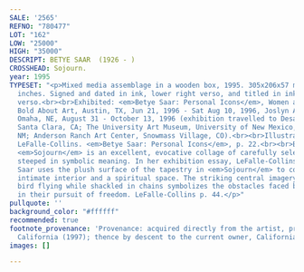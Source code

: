 ```yaml
---
SALE: '2565'
REFNO: "780477"
LOT: "162"
LOW: "25000"
HIGH: "35000"
DESCRIPT: BETYE SAAR  (1926 - )
CROSSHEAD: Sojourn.
year: 1995
TYPESET: "<p>Mixed media assemblage in a wooden box, 1995. 305x206x57 mm; 12x8 ⅛x2¼
  inches. Signed and dated in ink, lower right verso, and titled in ink, lower left
  verso.<br><br>Exhibited: <em>Betye Saar: Personal Icons</em>, Women and Their Work:
  Bold About Art, Austin, TX, Jun 21, 1996 - Sat Aug 10, 1996, Joslyn Art Museum,
  Omaha, NE, August 31 - October 13, 1996 (exhibition travelled to Desaisset Museum,
  Santa Clara, CA; The University Art Museum, University of New Mexico, Albuquerque,
  NM; Anderson Ranch Art Center, Snowmass Village, CO).<br><br>Illustrated: Lizzetta
  LeFalle-Collins. <em>Betye Saar: Personal Icons</em>, p. 22.<br><br>Betye Saar's
  <em>Sojourn</em> is an excellent, evocative collage of carefully selected objects
  steeped in symbolic meaning. In her exhibition essay, LeFalle-Collins notes how
  Saar uses the plush surface of the tapestry in <em>Sojourn</em> to construct an
  intimate interior and a spiritual space. The striking central imagery of the messenger
  bird flying while shackled in chains symbolizes the obstacles faced by African Americans
  in their pursuit of freedom. LeFalle-Collins p. 44.</p>"
pullquote: ''
background_color: "#ffffff"
recommended: true
footnote_provenance: 'Provenance: acquired directly from the artist, private collection,
  California (1997); thence by descent to the current owner, California (2005).'
images: []

---
```

